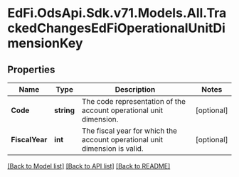 # EdFi.OdsApi.Sdk.v71.Models.All.TrackedChangesEdFiOperationalUnitDimensionKey

## Properties

Name | Type | Description | Notes
------------ | ------------- | ------------- | -------------
**Code** | **string** | The code representation of the account operational unit dimension. | [optional] 
**FiscalYear** | **int** | The fiscal year for which the account operational unit dimension is valid. | [optional] 

[[Back to Model list]](../README.md#documentation-for-models) [[Back to API list]](../README.md#documentation-for-api-endpoints) [[Back to README]](../README.md)


